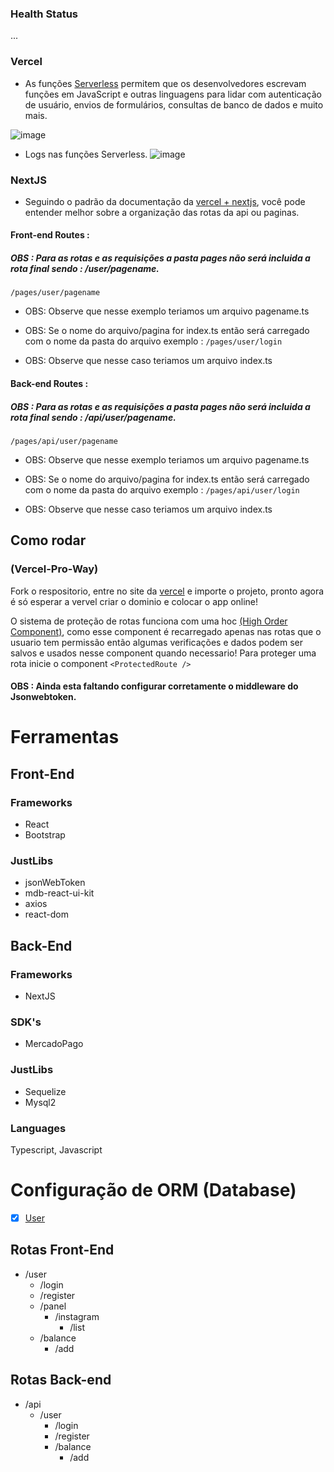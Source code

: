 ### Health Status
...
### Vercel
- As funções [Serverless](https://vercel.com/docs/concepts/functions/serverless-functions) permitem que os desenvolvedores escrevam funções em JavaScript e outras linguagens para lidar com autenticação de usuário, envios de formulários, consultas de banco de dados  e muito mais.

![image](https://github.com/thetibiaking/pxa-fullstack-nextjs-serverless/assets/74227915/43f3fcaf-2fbb-4983-a4c7-855e92f4d8af)

- Logs nas funções Serverless.
![image](https://github.com/thetibiaking/pxa-fullstack-nextjs-serverless/assets/74227915/f1c2f9a7-6f8f-415f-bb94-673fa762c7cd)

### NextJS
- Seguindo o padrão da documentação da [vercel + nextjs](https://vercel.com/docs/frameworks/nextjs), você pode entender melhor sobre a organização das rotas da api ou paginas.


#### Front-end Routes :
##### OBS : Para as rotas e as requisições a pasta pages não será incluida a rota final sendo : /user/pagename.

`/pages/user/pagename`
- OBS: Observe que nesse exemplo teriamos um arquivo pagename.ts

- OBS: Se o nome do arquivo/pagina for index.ts então será carregado com o nome da pasta do arquivo exemplo :
`/pages/user/login`
- OBS: Observe que nesse caso teriamos um arquivo index.ts

#### Back-end Routes :
##### OBS : Para as rotas e as requisições a pasta pages não será incluida a rota final sendo : /api/user/pagename.

`/pages/api/user/pagename`
- OBS: Observe que nesse exemplo teriamos um arquivo pagename.ts

- OBS: Se o nome do arquivo/pagina for index.ts então será carregado com o nome da pasta do arquivo exemplo :
`/pages/api/user/login`
- OBS: Observe que nesse caso teriamos um arquivo index.ts

## Como rodar
### (Vercel-Pro-Way)
Fork o respositorio, entre no site da [vercel](https://vercel.com/) e importe o projeto, pronto agora é só esperar a vervel criar o dominio e colocar o app online!


O sistema de proteção de rotas funciona com uma hoc [(High Order Component)](https://github.com/thetibiaking/pxa-fullstack-nextjs-serverless/blob/main/pages/hoc/withAuth.tsx), como esse component é recarregado apenas nas rotas que o usuario tem permissão então algumas verificações e dados podem ser salvos e usados nesse component quando necessario!
Para proteger uma rota inicie o component `<ProtectedRoute />`

#### OBS : Ainda esta faltando configurar corretamente o middleware do Jsonwebtoken.

#### 

# Ferramentas
## Front-End
### Frameworks
- React 
- Bootstrap
### JustLibs
- jsonWebToken
- mdb-react-ui-kit
- axios
- react-dom
## Back-End
### Frameworks
- NextJS
### SDK's
- MercadoPago
### JustLibs
- Sequelize
- Mysql2
### Languages
Typescript, Javascript

# Configuração de ORM (Database)
 - [x] [User](https://github.com/Underewarrr/fullstack-vercel-sg-app-nextjs/blob/master/database/models/User.ts)
## Rotas Front-End
- /user
  - /login
  - /register
  - /panel
    - /instagram
      - /list
  - /balance
    - /add
## Rotas Back-end
- /api
  - /user
    - /login
    - /register
    - /balance
      - /add
